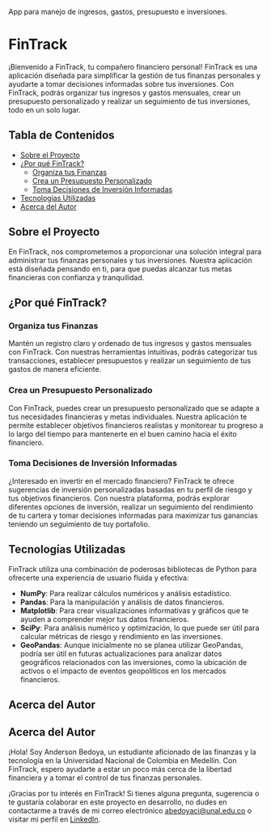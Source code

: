 App para manejo de ingresos, gastos, presupuesto e inversiones.

# FinTrack

¡Bienvenido a FinTrack, tu compañero financiero personal! FinTrack es una aplicación diseñada para simplificar la gestión de tus finanzas personales y ayudarte a tomar decisiones informadas sobre tus inversiones. Con FinTrack, podrás organizar tus ingresos y gastos mensuales, crear un presupuesto personalizado y realizar un seguimiento de tus inversiones, todo en un solo lugar.

## Tabla de Contenidos

- [Sobre el Proyecto](#sobre-el-proyecto)
- [¿Por qué FinTrack?](#por-qué-fintrack)
  - [Organiza tus Finanzas](#organiza-tus-finanzas)
  - [Crea un Presupuesto Personalizado](#crea-un-presupuesto-personalizado)
  - [Toma Decisiones de Inversión Informadas](#toma-decisiones-de-inversión-informadas)
- [Tecnologías Utilizadas](#tecnologías-utilizadas)
- [Acerca del Autor](#acerca-del-autor)

## Sobre el Proyecto

En FinTrack, nos comprometemos a proporcionar una solución integral para administrar tus finanzas personales y tus inversiones. Nuestra aplicación está diseñada pensando en ti, para que puedas alcanzar tus metas financieras con confianza y tranquilidad.

## ¿Por qué FinTrack?

### Organiza tus Finanzas

Mantén un registro claro y ordenado de tus ingresos y gastos mensuales con FinTrack. Con nuestras herramientas intuitivas, podrás categorizar tus transacciones, establecer presupuestos y realizar un seguimiento de tus gastos de manera eficiente.

### Crea un Presupuesto Personalizado

Con FinTrack, puedes crear un presupuesto personalizado que se adapte a tus necesidades financieras y metas individuales. Nuestra aplicación te permite establecer objetivos financieros realistas y monitorear tu progreso a lo largo del tiempo para mantenerte en el buen camino hacia el éxito financiero.

### Toma Decisiones de Inversión Informadas

¿Interesado en invertir en el mercado financiero? FinTrack te ofrece sugerencias de inversión personalizadas basadas en tu perfil de riesgo y tus objetivos financieros. Con nuestra plataforma, podrás explorar diferentes opciones de inversión, realizar un seguimiento del rendimiento de tu cartera y tomar decisiones informadas para maximizar tus ganancias teniendo un seguimiento de tuy portafolio.

## Tecnologías Utilizadas

FinTrack utiliza una combinación de poderosas bibliotecas de Python para ofrecerte una experiencia de usuario fluida y efectiva:

- **NumPy**: Para realizar cálculos numéricos y análisis estadístico.
- **Pandas**: Para la manipulación y análisis de datos financieros.
- **Matplotlib**: Para crear visualizaciones informativas y gráficos que te ayuden a comprender mejor tus datos financieros.
- **SciPy**: Para análisis numérico y optimización, lo que puede ser útil para calcular métricas de riesgo y rendimiento en las inversiones.
- **GeoPandas**: Aunque inicialmente no se planea utilizar GeoPandas, podría ser útil en futuras actualizaciones para analizar datos geográficos relacionados con las inversiones, como la ubicación de activos o el impacto de eventos geopolíticos en los mercados financieros.

## Acerca del Autor

## Acerca del Autor

¡Hola! Soy Anderson Bedoya, un estudiante aficionado de las finanzas y la tecnología en la Universidad Nacional de Colombia en Medellín. Con FinTrack, espero ayudarte a estar un poco más cerca de la libertad financiera y a tomar el control de tus finanzas personales. 

¡Gracias por tu interés en FinTrack! Si tienes alguna pregunta, sugerencia o te gustaría colaborar en este proyecto en desarrollo, no dudes en contactarme a través de mi correo electrónico [abedoyaci@unal.edu.co](mailto:abedoyaci@unal.edu.co) o visitar mi perfil en [LinkedIn](https://www.linkedin.com/in/anderson-bedoya-ciro-9abb1724a).





